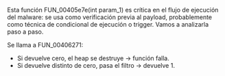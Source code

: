  Esta función FUN_00405e7e(int param_1) es crítica en el flujo de ejecución del malware: se usa como verificación previa al payload, probablemente como técnica de condicional de ejecución o trigger. Vamos a analizarla paso a paso.
 
 
Se llama a FUN_00406271:
- Si devuelve cero, el heap se destruye → función falla.
- Si devuelve distinto de cero, pasa el filtro → devuelve 1.
